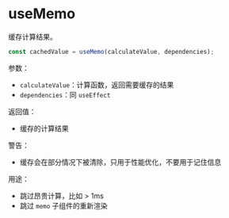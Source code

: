 # useMemo

缓存计算结果。

```js
const cachedValue = useMemo(calculateValue, dependencies);
```

参数：

- `calculateValue`：计算函数，返回需要缓存的结果
- `dependencies`：同 `useEffect`

返回值：

- 缓存的计算结果

警告：

- 缓存会在部分情况下被清除，只用于性能优化，不要用于记住信息

用途：

- 跳过昂贵计算，比如 > 1ms
- 跳过 `memo` 子组件的重新渲染
